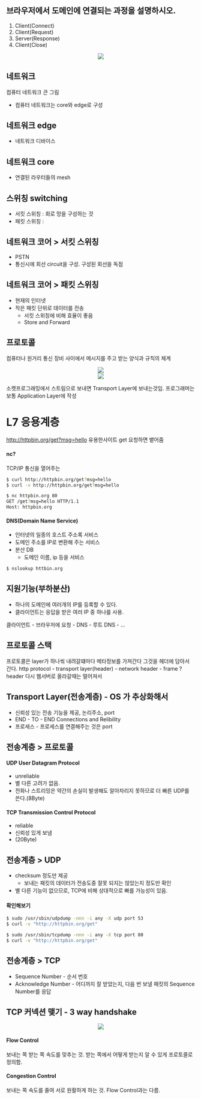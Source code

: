 ## 브라우저에서 도메인에 연결되는 과정을 설명하시오.
1. Client(Connect)
2. Client(Request)
3. Server(Response)
4. Client(Close)
<div align="center">
<img src="https://nhnent.dooray.com/share/pages/kFX96C7VTyO95A0Jyw6bxQ/attach-files/3253565388678915457">
</div>

## 네트워크
컴퓨터 네트워크 큰 그림
- 컴퓨터 네트워크는 core와 edge로 구성

## 네트워크 edge
- 네트워크 디바이스

## 네트워크 core
- 연결된 라우터들의 mesh

## 스위칭 switching
- 서킷 스위칭 : 회로 망을 구성하는 것
- 패킷 스위칭 :

## 네트워크 코어 > 서킷 스위칭
- PSTN
- 통신시에 회선 circuit을 구성. 구성된 회선을 독점

## 네트워크 코어 > 패킷 스위칭
- 현재의 인터넷
- 작은 패킷 단위로 데이터를 전송
     - 서킷 스위칭에 비해 효율이 좋음
     - Store and Forward

## 프로토콜
컴퓨터나 원거리 통신 장비 사이에서 메시지를 주고 받는 양식과 규칙의 체계



<div align="center">
<img src="https://nhnent.dooray.com/share/pages/kFX96C7VTyO95A0Jyw6bxQ/attach-files/3253565388654588139">
</div>

<div align="center">
<img src="https://nhnent.dooray.com/share/pages/kFX96C7VTyO95A0Jyw6bxQ/attach-files/3253565388663013262">
</div>

소켓프로그래밍에서 스트림으로 보내면 Transport Layer에 보내는것임.
프로그래머는 보통 Application Layer에 작성

# L7 응용계층
http://httpbin.org/get?msg=hello
유용한사이트 get 요청하면 뱉어줌

#### nc?
TCP/IP 통신을 열어주는


```bash
$ curl http://httpbin.org/get?msg=hello
$ curl -v http://httpbin.org/get?msg=hello
```

```bash
$ nc httpbin.org 80
GET /get?msg=hello HTTP/1.1
Host: httpbin.org
```

#### DNS(Domain Name Service)
- 인터넷의 일종의 호스트 주소록 서비스
- 도메인 주소를 IP로 변환해 주는 서비스
- 분산 DB
     - 도메인 이름, ip 등을 서비스

```bash
$ nslookup httbin.org
```


## 지원기능(부하분산)
- 하나의 도메인에 여러개의 IP를 등록할 수 있다.
- 클라이언트는 응답을 받은 여러 IP 중 하나를 사용.

클라이언트 - 브라우저에 요청 - DNS - 루트 DNS - ...

## 프로토콜 스택
프로토콜은 layer가 하나씪 내려갈떄마다 메타정보를 가져간다
그것을 헤더에 담아서 간다.
http protocol - transport layer(header) - network header - frame ? header
다시 웹서버로 올라갈때는 떨어져서

## Transport Layer(전송계층) - OS 가 추상화해서
- 신뢰성 있는 전송 기능을 제공, 논리주소, port
- END - TO - END Connections and Relibility
- 프로세스 - 프로세스를 연결해주는 것은 port

## 전송계층 > 프로토콜

#### UDP User Datagram Protocol
- unreliable
- 별 다른 고려가 없음.
- 전화나 스트리밍은 약간의 손실이 발생해도 알아차리지 못하므로 더 빠른 UDP를 쓴다.(8Byte)

#### TCP Transmission Control Protocol
- reliable
- 신뢰성 있게 보냄
- (20Byte)

## 전송계층 > UDP
- checksum 정도만 제공
    - 보내는 패킷의 데이터가 전송도중 잘못 되지는 않았는지 정도만 확인
- 별 다른 기능이 없으므로, TCP에 비해 상대적으로 빠를 가능성이 있음.

#### 확인해보기
```bash
$ sudo /usr/sbin/udpdump -nnn -i any -X udp port 53
$ curl -v "http://httpbin.org/get"
```

```bash
$ sudo /usr/sbin/tcpdump -nnn -i any -X tcp port 80
$ curl -v "http://httpbin.org/get"
```

## 전송계층 > TCP
- Sequence Number - 순서 번호
- Acknowledge Number - 어디까지 잘 받았는지, 다음 번 보낼 패킷의 Sequence Number를 응답

## TCP 커넥션 맺기 - 3 way handshake

<div align="center">
<img src="https://nhnent.dooray.com/plantuml/img/AqvEp4bLCE8gpixCAqWiIinLI4fCpauloY_DIt7EpyalKYWfIimh1agbvfLmlTxHythkdZUpDhnPqA2WQwVmPlREDorpNczgiGgEz5C8JYqiJSrBJlKhpKrABRADG5Lkeukcl4R1qTaRNLEaZe9ZSdPUVdbEQZhS86r3F3PZCGIe0OinaK1Z0000">
</div>

#### Flow Control
보내는 쪽 받는 쪽 속도를 맞추는 것.
받는 쪽에서 어떻게 받는지 알 수 있게 프로토콜로 정의함.

#### Congestion Control
보내는 쪽 속도를 줄여 서로 원활하게 하는 것.
Flow Control과는 다름.
